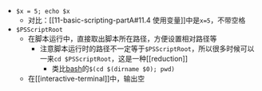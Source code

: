 - `$x = 5; echo $x`
  - 对比：[[11-basic-scripting-partA#11.4 使用变量]]中是`x=5`，不带空格
- `$PSScriptRoot`
  - 在脚本运行中，直接取出脚本所在路径，方便设置相对路径等
    - 注意脚本运行时的路径不一定等于`$PSScriptRoot`，所以很多时候可以一来`cd $PSScriptRoot`，这是一种[[reduction]]
      - 类比[bash](https://blog.csdn.net/10km/article/details/51906821)的`$(cd $(dirname $0); pwd)`
  - 在[[interactive-terminal]]中，输出空